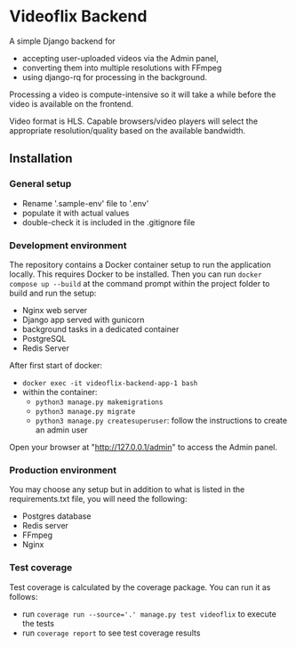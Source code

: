 # Videoflix Backend

A simple Django backend for
- accepting user-uploaded videos via the Admin panel,
- converting them into multiple resolutions with FFmpeg
- using django-rq for processing in the background.

Processing a video is compute-intensive so it will take a while before the video is available on the frontend.

Video format is HLS. Capable browsers/video players will select the appropriate resolution/quality based on the available bandwidth.

## Installation

### General setup

- Rename '.sample-env' file to '.env'
- populate it with actual values
- double-check it is included in the .gitignore file

### Development environment

The repository contains a Docker container setup to run the application locally. This requires Docker to be installed. Then you can run `docker compose up --build` at the command prompt within the project folder to build and run the setup:

- Nginx web server
- Django app served with gunicorn
- background tasks in a dedicated container
- PostgreSQL
- Redis Server

After first start of docker:
- `docker exec -it videoflix-backend-app-1 bash`
- within the container:
    - `python3 manage.py makemigrations`
    - `python3 manage.py migrate`
    - `python3 manage.py createsuperuser`: follow the instructions to create an admin user

Open your browser at "http://127.0.0.1/admin" to access the Admin panel.

### Production environment

You may choose any setup but in addition to what is listed in the requirements.txt file, you will need the following:
- Postgres database
- Redis server
- FFmpeg
- Nginx

### Test coverage

Test coverage is calculated by the coverage package. You can run it as follows:
- run `coverage run --source='.' manage.py test videoflix` to execute the tests
- run `coverage report` to see test coverage results